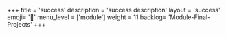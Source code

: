 +++
title = 'success'
description = 'success description'
layout = 'success'
emoji= '📝'
menu_level = ['module']
weight = 11
backlog= 'Module-Final-Projects'
+++



